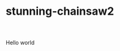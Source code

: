 # stunning-chainsaw2

<html>
<header><title>This is title</title></header>
<body>
Hello world
</body>
</html>

